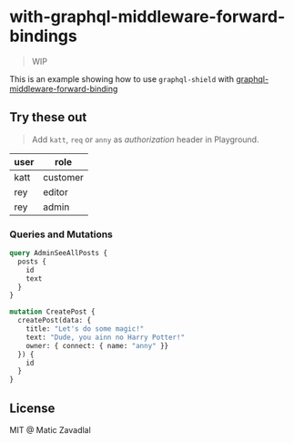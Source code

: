 # with-graphql-middleware-forward-bindings

> WIP

This is an example showing how to use `graphql-shield` with [graphql-middleware-forward-binding](https://github.com/maticzav/graphql-middleware-forward-binding)

## Try these out

> Add `katt`, `req` or `anny` as _authorization_ header in Playground.

| user | role     |
| ---- | -------- |
| katt | customer |
| rey  | editor   |
| rey  | admin    |

### Queries and Mutations

```graphql
query AdminSeeAllPosts {
  posts {
    id
    text
  }
}

mutation CreatePost {
  createPost(data: {
    title: "Let's do some magic!"
    text: "Dude, you ainn no Harry Potter!"
    owner: { connect: { name: "anny" }}
  }) {
    id
  }
}
```

## License

MIT @ Matic Zavadlal

